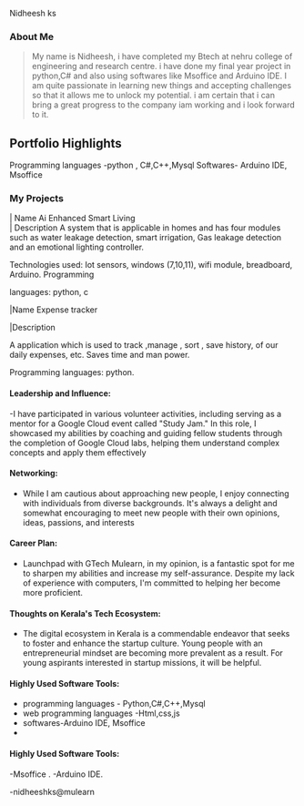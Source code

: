 Nidheesh ks

### About Me

> My name is Nidheesh, i have completed my Btech at nehru college of engineering and research centre. i have done my final year project in python,C# and also using softwares like Msoffice and Arduino IDE. I am quite passionate in learning new things and accepting challenges so that it allows me to unlock my potential. i am certain that i can bring a great progress to the company iam working and i look forward to it.



## Portfolio Highlights
Programming languages -python , C#,C++,Mysql
Softwares- Arduino IDE, Msoffice 


### My Projects

| Name        Ai Enhanced Smart Living        
| Description 
A system that is applicable in homes and has four modules such as water leakage detection, smart irrigation, Gas leakage detection and an emotional lighting controller.

Technologies used: Iot sensors, windows (7,10,11), wifi module, breadboard, Arduino.
Programming 

languages: python, c

|Name
Expense tracker 

|Description 

A application which is used to track ,manage , sort , save history, of our daily expenses, etc. Saves time and man power.

Programming languages: python.

#### Leadership and Influence:

-I have participated in various volunteer activities, including serving as a mentor for a Google Cloud event called "Study Jam." In this role, I showcased my abilities by coaching and guiding fellow students through the completion of Google Cloud labs, helping them understand complex concepts and apply them effectively

#### Networking:

- While I am cautious about approaching new people, I enjoy connecting with individuals from diverse backgrounds. It's always a delight and somewhat encouraging to meet new people with their own opinions, ideas, passions, and interests

#### Career Plan:

- Launchpad with GTech Mulearn, in my opinion, is a fantastic spot for me to sharpen my abilities and increase my self-assurance. Despite my lack of experience with computers, I'm committed to helping her become more proficient.

#### Thoughts on Kerala's Tech Ecosystem:

- The digital ecosystem in Kerala is a commendable endeavor that seeks to foster and enhance the startup culture. Young people with an entrepreneurial mindset are becoming more prevalent as a result. For young aspirants interested in startup missions, it will be helpful.


#### Highly Used Software Tools:

- programming languages - Python,C#,C++,Mysql
- web programming languages -Html,css,js
- softwares-Arduino IDE, Msoffice 
- 


#### Highly Used Software Tools:

-Msoffice .
-Arduino IDE.


-nidheeshks@mulearn


